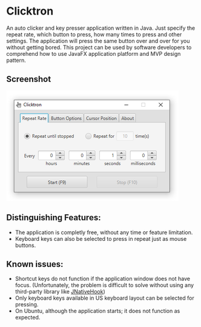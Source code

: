 # Clicktron
An auto clicker and key presser application written in Java. Just specify the repeat rate, which button to press, how many times to press and other settings. The application will press the same button over and over for you without getting bored. This project can be used by software developers to comprehend how to use JavaFX application platform and MVP design pattern.

## Screenshot
<img src="screenshot.png">

## Distinguishing Features:
* The application is completly free, without any time or feature limitation.
* Keyboard keys can also be selected to press in repeat just as mouse buttons.

## Known issues:
* Shortcut keys do not function if the application window does not have focus. (Unfortunately, the problem is difficult to solve without using any third-party library like [JNativeHook](https://github.com/kwhat/jnativehook))
* Only keyboard keys available in US keyboard layout can be selected for pressing.
* On Ubuntu, although the application starts; it does not function as expected.

